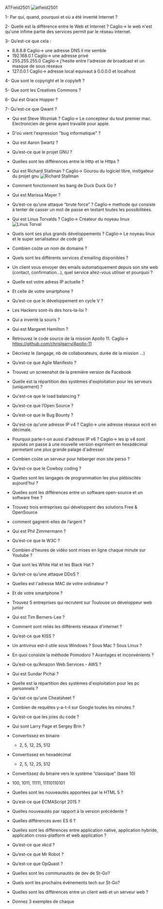 ATField2501
![atfield2501](http://atfield2501.free.fr/atfield2501.jpg)


1- Par qui, quand, pourquoi et où a été inventé Internet ?

2- Quelle est la différence entre le Web et Internet ?
  Caglio-> le web n'est qu'une infime partie des services permit par le réseau internet.

3- Qu’est-ce que cela :
  - 8.8.8.8          Caglio-> une adresse DNS il me semble
  - 192.168.0.1      Caglio-> une adresse privé
  - 255.255.255.0    Caglio-> j'hesite entre l'adresse de broadcast et un masque de sous réseaux
  - 127.0.0.1        Caglio-> adresse local equivaut à 0.0.0.0 et localhost

4- Que sont le copyright et le copyleft ?

5- Que sont les Creatives Commons ?

6- Qui est Grace Hopper ?

7- Qu'est-ce que Qwant ?

- Qui est Steve Wozniak ?
  Caglio-> Le concepteur du tout premier mac. Electronicien de génie ayant travaillé pour apple.

- D'où vient l'expression "bug informatique" 
?
- Qui est Aaron Swartz ?

- Qu’est-ce que le projet GNU ?

- Quelles sont les différences entre le Http et le Https ?

- Qui est Richard Stallman ?
  Caglio-> 
  Gourou du logiciel libre, instigateur du projet gnu
![Richard Stallman](https://pbs.twimg.com/profile_images/561116211258220544/FlICmGnj_400x400.jpeg)

- Comment fonctionnent les bang de Duck Duck Go ?

- Qui est Marissa Mayer ?

- Qu’est-ce qu’une attaque “brute force” ?
  Caglio-> methode qui consiste à tenter de casser un mot de passe en testant toutes les possibilitées.

- Qui est Linus Torvalds ?
  Caglio-> 
  Créateur du noyeau linux
![Linus Torval](https://avatars1.githubusercontent.com/u/1024025?s=400&v=4)

- Quels sont ses plus grands développements ?
  Caglio->
  Le noyeau linux et le super serialisateur de code git

- Combien coûte un nom de domaine ?
- Quels sont les différents services d'emailing disponibles ?
- Un client vous envoyer des emails automatiquement depuis son site web (contact, confirmation...), quel service allez-vous utiliser et pourquoi ?
- Quelle est votre adress IP actuelle ?
- Et celle de votre smartphone ?
- Qu’est-ce que le développement en cycle V ?
- Les Hackers sont-ils des hors-la-loi ?
- Qui a inventé la souris ?
- Qui est Margaret Hamilton ?

- Retrouvez le code source de la mission Apollo 11.
  Caglio->    https://github.com/chrislgarry/Apollo-11

- Décrivez le (langage, nb de collaborateurs, durée de la mission ...)
- Qu’est-ce que Agile Manifesto ?
- Trouvez un screenshot de la première version de Facebook
- Quelle est la répartition des systèmes d'exploitation pour les serveurs (uniquement) ?
- Qu'est-ce que le load balancing ?
- Qu’est-ce que l’Open Source ?
- Qu’est-ce que le Bug Bounty ?

- Qu'est-ce qu'une adresse IP v4 ?
  Caglio-> une adresse réseaux ecrit en décimale.

- Pourquoi parle-t-on aussi d'adresse IP v6 ?
  Caglio-> les ip v4 sont epuisés on passe à une nouvelle version expriment en hexadécimal permetant une plus grande palage d'adresse/

- Combien coûte un serveur pour héberger mon site perso ?
- Qu’est-ce que le Cowboy coding ?
- Quelles sont les langages de programmation les plus plébiscités aujourd'hui ?
- Quelles sont les différences entre un software open-source et un software free ?
- Trouvez trois entreprises qui développent des solutions Free & OpenSource
- comment gagnent-elles de l’argent ?
- Qui est Phil Zimmermann ?
- Qu’est-ce que le W3C ?
- Combien d’heures de vidéo sont mises en ligne chaque minute sur Youtube ?
- Que sont les White Hat et les Black Hat ?
- Qu’est-ce qu’une attaque DDoS ?
- Quelles est l'adresse MAC de votre ordinateur ?
- Et de votre smartphone ?
- Trouvez 5 entreprises qui recrutent sur Toulouse un développeur web junior
- Qui est Tim Berners-Lee ?
- Comment sont reliés les différents réseaux d'internet ?
- Qu’est-ce que KISS ?
- Un antivirus est-il utile sous Windows ? Sous Mac ? Sous Linux ?
- En quoi consiste la méthode Pomodoro ? Avantages et inconvénients ?
- Qu’est-ce qu’Amazon Web Services - AWS ?
- Qui est Sundar Pichai ?
- Quelle est la répartition des systèmes d'exploitation pour les pc personnels ?
- Qu'est-ce qu'une Cheatsheet ?
- Combien de requêtes y-a-t-il sur Google toutes les minutes ?
- Qu’est-ce que les joies du code ?
- Qui sont Larry Page et Sergey Brin ?
- Convertissez en binaire
  - 2, 5, 12, 25, 512
- Convertissez en hexadécimal
  - 2, 5, 12, 25, 512
- Convertissez du binaire vers le système “classique” (base 10)
- 100, 1011, 11111, 11110110101
- Quelles sont les nouveautés apportées par le HTML 5 ?
- Qu’est-ce que ECMAScript 2015 ?
- Quelles nouveautés par rapport à la version précédente ?
- Quelles différences avec ES 6 ?
- Quelles sont les différences entre application native, application hybride, application cross-platform et web application ?
- Qu’est-ce que xkcd ?
- Qu’est-ce que Mr Robot ?
- Qu’est-ce que OpQuast ?
- Quelles sont les communautés de dev de St-Go?
- Quels sont les prochains événements tech sur St-Go?
- Quelles sont les différences entre un client web et un serveur web ?
- Donnez 3 exemples de chaque



